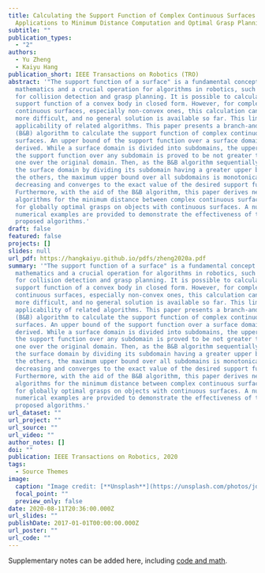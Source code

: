 ```yaml
---
title: Calculating the Support Function of Complex Continuous Surfaces With
  Applications to Minimum Distance Computation and Optimal Grasp Planning
subtitle: ""
publication_types:
  - "2"
authors:
  - Yu Zheng
  - Kaiyu Hang
publication_short: IEEE Transactions on Robotics (TRO)
abstract: '"The support function of a surface" is a fundamental concept in
  mathematics and a crucial operation for algorithms in robotics, such as those
  for collision detection and grasp planning. It is possible to calculate the
  support function of a convex body in closed form. However, for complex
  continuous surfaces, especially non-convex ones, this calculation can be far
  more difficult, and no general solution is available so far. This limits the
  applicability of related algorithms. This paper presents a branch-and-bound
  (B&B) algorithm to calculate the support function of complex continuous
  surfaces. An upper bound of the support function over a surface domain is
  derived. While a surface domain is divided into subdomains, the upper bound of
  the support function over any subdomain is proved to be not greater than the
  one over the original domain. Then, as the B&B algorithm sequentially divides
  the surface domain by dividing its subdomain having a greater upper bound than
  the others, the maximum upper bound over all subdomains is monotonically
  decreasing and converges to the exact value of the desired support function.
  Furthermore, with the aid of the B&B algorithm, this paper derives new
  algorithms for the minimum distance between complex continuous surfaces and
  for globally optimal grasps on objects with continuous surfaces. A number of
  numerical examples are provided to demonstrate the effectiveness of the
  proposed algorithms.'
draft: false
featured: false
projects: []
slides: null
url_pdf: https://hangkaiyu.github.io/pdfs/zheng2020a.pdf
summary: '"The support function of a surface" is a fundamental concept in
  mathematics and a crucial operation for algorithms in robotics, such as those
  for collision detection and grasp planning. It is possible to calculate the
  support function of a convex body in closed form. However, for complex
  continuous surfaces, especially non-convex ones, this calculation can be far
  more difficult, and no general solution is available so far. This limits the
  applicability of related algorithms. This paper presents a branch-and-bound
  (B&B) algorithm to calculate the support function of complex continuous
  surfaces. An upper bound of the support function over a surface domain is
  derived. While a surface domain is divided into subdomains, the upper bound of
  the support function over any subdomain is proved to be not greater than the
  one over the original domain. Then, as the B&B algorithm sequentially divides
  the surface domain by dividing its subdomain having a greater upper bound than
  the others, the maximum upper bound over all subdomains is monotonically
  decreasing and converges to the exact value of the desired support function.
  Furthermore, with the aid of the B&B algorithm, this paper derives new
  algorithms for the minimum distance between complex continuous surfaces and
  for globally optimal grasps on objects with continuous surfaces. A number of
  numerical examples are provided to demonstrate the effectiveness of the
  proposed algorithms.'
url_dataset: ""
url_project: ""
url_source: ""
url_video: ""
author_notes: []
doi: ""
publication: IEEE Transactions on Robotics, 2020
tags:
  - Source Themes
image:
  caption: "Image credit: [**Unsplash**](https://unsplash.com/photos/jdD8gXaTZsc)"
  focal_point: ""
  preview_only: false
date: 2020-08-11T20:36:00.000Z
url_slides: ""
publishDate: 2017-01-01T00:00:00.000Z
url_poster: ""
url_code: ""
---
```


Supplementary notes can be added here, including [code and math](https://wowchemy.com/docs/content/writing-markdown-latex/).

